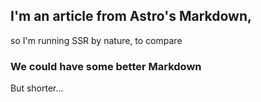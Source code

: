 ---
---
## I'm an article from Astro's Markdown,
so I'm running SSR by nature, to compare

### We could have some better Markdown

<p class="indenta experiment-para">But shorter...</p>

